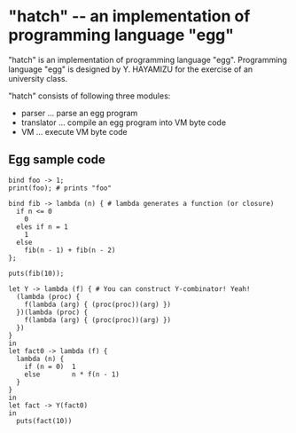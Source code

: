 # "hatch" -- an implementation of programming language "egg" #

"hatch" is an implementation of programming language
"egg". Programming language "egg" is designed by Y. HAYAMIZU for the
exercise of an university class.

"hatch" consists of following three modules:

  * parser ... parse an egg program
  * translator ... compile an egg program into VM byte code
  * VM ... execute VM byte code

## Egg sample code ##

```
bind foo -> 1;
print(foo); # prints "foo"
```

```
bind fib -> lambda (n) { # lambda generates a function (or closure)
  if n <= 0
    0
  eles if n = 1
    1
  else
    fib(n - 1) + fib(n - 2)
};

puts(fib(10));
```

```
let Y -> lambda (f) { # You can construct Y-combinator! Yeah!
  (lambda (proc) {
    f(lambda (arg) { (proc(proc))(arg) })
  })(lambda (proc) {
    f(lambda (arg) { (proc(proc))(arg) })
  })
}
in
let fact0 -> lambda (f) {
  lambda (n) {
    if (n = 0)  1
    else        n * f(n - 1)
  }
}
in
let fact -> Y(fact0)
in
  puts(fact(10))
```
